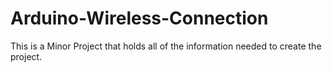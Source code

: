 # Arduino-Wireless-Connection
This is a Minor Project that holds all of the information needed to create the project.
